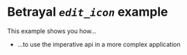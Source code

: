 # Betrayal *`edit_icon`* example

This example shows you how…

- …to use the imperative api in a more complex application